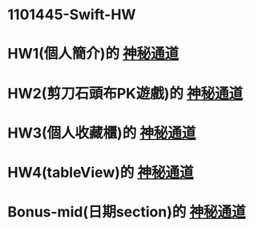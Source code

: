 # 1101445-Swift-HW

# HW1(個人簡介)的 [神秘通道](https://github.com/FatFang/1101445-swift/blob/main/hw1.md)

# HW2(剪刀石頭布PK遊戲)的 [神秘通道](https://github.com/FatFang/1101445-swift/blob/main/hw2.md)

# HW3(個人收藏櫃)的 [神秘通道](https://github.com/FatFang/1101445-swift/blob/main/hw3.md)

# HW4(tableView)的 [神秘通道](https://github.com/FatFang/1101445-swift/blob/main/hw4.md)

# Bonus-mid(日期section)的 [神秘通道](https://github.com/FatFang/1101445-swift/blob/main/bonus-mid.md)
